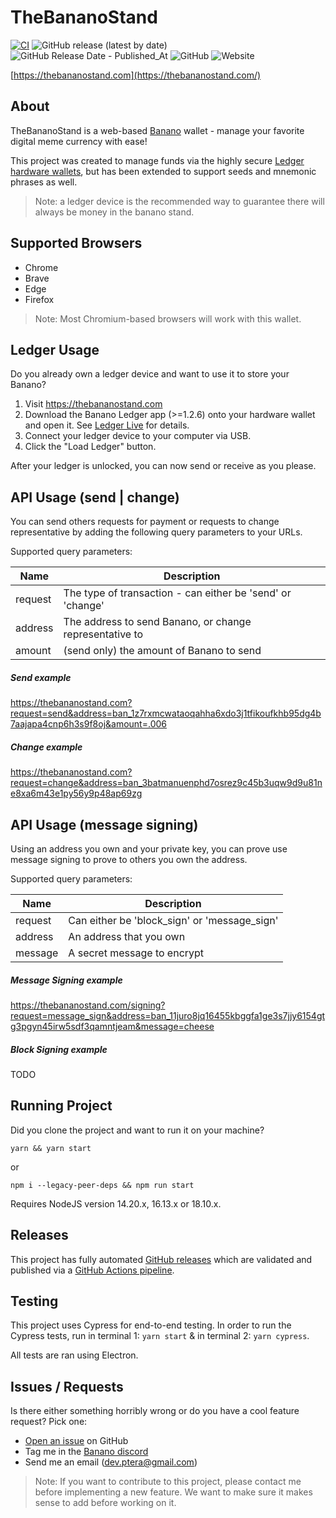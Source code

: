 # TheBananoStand
[![CI](https://github.com/dev-ptera/thebananostand/actions/workflows/ci.yml/badge.svg)](https://github.com/dev-ptera/thebananostand/actions/workflows/ci.yml)
![GitHub release (latest by date)](https://img.shields.io/github/v/release/dev-ptera/thebananostand)
![GitHub Release Date - Published_At](https://img.shields.io/github/release-date/dev-ptera/thebananostand)
![GitHub](https://img.shields.io/github/license/dev-ptera/thebananostand)
![Website](https://img.shields.io/website?url=https%3A%2F%2Fthebananostand.com)

[https://thebananostand.com](https://thebananostand.com/)

## About

TheBananoStand is a web-based [Banano](https://banano.cc/) wallet - manage your favorite digital meme currency with ease!

This project was created to manage funds via the highly secure [Ledger hardware wallets](https://www.ledger.com/), but has been extended to support seeds and mnemonic phrases as well.  

> Note: a ledger device is the recommended way to guarantee there will always be money in the banano stand. 

## Supported Browsers

- Chrome
- Brave
- Edge
- Firefox

> Note: Most Chromium-based browsers will work with this wallet.

## Ledger Usage

Do you already own a ledger device and want to use it to store your Banano?

1.  Visit https://thebananostand.com
2.  Download the Banano Ledger app (>=1.2.6) onto your hardware wallet and open it.  See [Ledger Live](https://www.ledger.com/ledger-live) for details.
3.  Connect your ledger device to your computer via USB.
4.  Click the "Load Ledger" button.

After your ledger is unlocked, you can now send or receive as you please. 

## API Usage (send | change)

You can send others requests for payment or requests to change representative by adding the following query parameters to your URLs.

Supported query parameters:

| Name    | Description                                                |
|---------|------------------------------------------------------------|
| request | The type of transaction - can either be 'send' or 'change' |
| address | The address to send Banano, or change representative to    |
| amount  | (send only) the amount of Banano to send                   |

##### Send example
https://thebananostand.com?request=send&address=ban_1z7rxmcwataoqahha6xdo3j1tfikoufkhb95dg4b7aajapa4cnp6h3s9f8oj&amount=.006

##### Change example
https://thebananostand.com?request=change&address=ban_3batmanuenphd7osrez9c45b3uqw9d9u81ne8xa6m43e1py56y9p48ap69zg

## API Usage (message signing)

Using an address you own and your private key, you can prove use message signing to prove to others you own the address.  

Supported query parameters:

| Name    | Description                                              |
|---------|----------------------------------------------------------|
| request | Can either be 'block_sign' or 'message_sign'             |
| address | An address that you own                                  |
| message | A secret message to encrypt                              |

##### Message Signing example

https://thebananostand.com/signing?request=message_sign&address=ban_11juro8jq16455kbggfa1ge3s7jjy6154gtg3pgyn45irw5sdf3qamntjeam&message=cheese

##### Block Signing example

TODO

## Running Project

Did you clone the project and want to run it on your machine? 

    yarn && yarn start

or

    npm i --legacy-peer-deps && npm run start

Requires NodeJS version 14.20.x, 16.13.x or 18.10.x.

## Releases

This project has fully automated [GitHub releases](https://github.com/dev-ptera/thebananostand/releases) which are validated and published via a [GitHub Actions pipeline](https://github.com/dev-ptera/thebananostand/actions).

## Testing

This project uses Cypress for end-to-end testing.  In order to run the Cypress tests, run in terminal 1: `yarn start` & in terminal 2: `yarn cypress`.  

All tests are ran using Electron. 

## Issues / Requests

Is there either something horribly wrong or do you have a cool feature request?  Pick one:

-  [Open an issue](https://github.com/dev-ptera/thebananostand/issues) on GitHub
-  Tag me in the [Banano discord](https://chat.banano.cc/)
-  Send me an email (dev.ptera@gmail.com)

> Note: If you want to contribute to this project, please contact me before implementing a new feature.  We want to make sure it makes sense to add before working on it.
